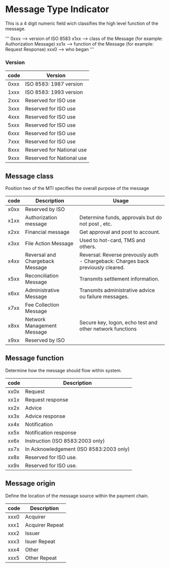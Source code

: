 # Message Type Indicator

This is a 4 digit numeric field wich classifies the high level function of the message.

'''
  0xxx --> version of ISO 8583
  x1xx --> class of the Message (for example: Authorization Message)
  xx1x --> function of the Message (for example: Request Response)
  xxx0 --> who began
'''

### Version

| code | Version                   |
|------|---------------------------|
| 0xxx | ISO 8583: 1987 version    |
| 1xxx | ISO 8583: 1993 version    |
| 2xxx | Reserved for ISO use      |
| 3xxx | Reserved for ISO use      |
| 4xxx | Reserved for ISO use      |
| 5xxx | Reserved for ISO use      |
| 6xxx | Reserved for ISO use      |
| 7xxx | Reserved for ISO use      |
| 8xxx | Reserved for National use |
| 9xxx | Reserved for National use |

## Message class

Position two of the MTI specifies the overall purpose of the message

| code | Description                      | Usage                                                                           |
|------|----------------------------------|---------------------------------------------------------------------------------|
| x0xx | Reserved by ISO                  |                                                                                 |
| x1xx | Authorization message            | Determine funds, approvals but do not post , etc.                               |
| x2xx | Financial message                | Get approval and post to account.                                               |
| x3xx | File Action Message              | Used to hot-card, TMS and others.                                               |
| x4xx | Reversal and Chargeback Message  | Reversal: Reverse prevously auth - Chargeback: Charges back previously cleared. |
| x5xx | Reconciliation Message           | Transmits settlement information.                                               |
| x6xx | Administrative Message           | Transmits administrative advice ou failure messages.                            |
| x7xx | Fee Collection Message           |                                                                                 |
| x8xx | Network Management Message       | Secure key, logon, echo test and other network functions                        |
| x9xx | Reserved by ISO                  |                                                                                 |

## Message function

Determine how the message should flow within system.

| code | Description                              |
|------|------------------------------------------|
| xx0x | Request                                  |
| xx1x | Request response                         |
| xx2x | Advice                                   |
| xx3x | Advice response                          |
| xx4x | Notification                             |
| xx5x | Notification response                    |
| xx6x | Instruction (ISO 8583:2003 only)         |
| xx7x | In Acknowledgement (ISO 8583:2003 only)  |
| xx8x | Reserved for ISO use.                    |
| xx9x | Reserved for ISO use.                    |

## Message origin

Define the location of the message source within the payment chain.

| code | Description      |
|------|------------------|
| xxx0 | Acquirer         |
| xxx1 | Acquirer Repeat  |
| xxx2 | Issuer           |
| xxx3 | Isuer Repeat     |
| xxx4 | Other            |
| xxx5 | Other Repeat     |

